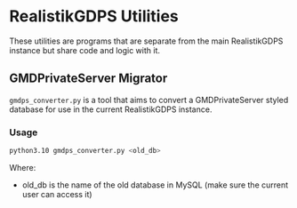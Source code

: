 # RealistikGDPS Utilities
These utilities are programs that are separate from the main RealistikGDPS instance but share code and logic
with it.


## GMDPrivateServer Migrator
`gmdps_converter.py` is a tool that aims to convert a GMDPrivateServer styled database for use in the current
RealistikGDPS instance.

### Usage

```sh
python3.10 gmdps_converter.py <old_db>
```
Where:
- old_db is the name of the old database in MySQL (make sure the current user can access it)
